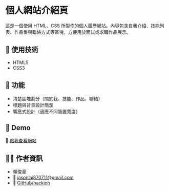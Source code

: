 # 個人網站介紹頁

這是一個使用 HTML、CSS 所製作的個人履歷網站。內容包含自我介紹、技能列表、作品集與聯絡方式等區塊，方便用於面試或求職作品展示。

## 🔧 使用技術
- HTML5
- CSS3

## 📌 功能
- 清楚區塊劃分（關於我、技能、作品、聯絡）
- 標題與背景設計簡潔
- 響應式設計（適應不同裝置寬度）

## 🚀 Demo
🔗 [點我查看網站](https://你的github帳號.github.io/你的repo名稱/)

## 🙋‍♂️ 作者資訊
- 賴俊豪  
- 📧 jasonlai870711@gmail.com  
- 🔗 [GitHub/hackjoh](https://github.com/hackjoh)
